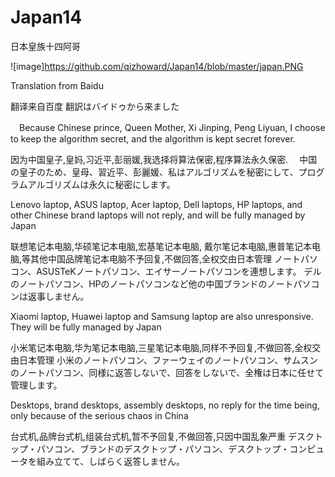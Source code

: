# Japan14
日本皇族十四阿哥





![image]https://github.com/qizhoward/Japan14/blob/master/japan.PNG

Translation from Baidu

翻译来自百度
翻訳はバイドゥから来ました



　Because Chinese prince, Queen Mother, Xi Jinping, Peng Liyuan, 
  I choose to keep the algorithm secret, and the algorithm is kept secret forever.
   
  因为中国皇子,皇妈,习近平,彭丽媛,我选择将算法保密,程序算法永久保密.
　中国の皇子のため、皇母、習近平、彭麗媛、私はアルゴリズムを秘密にして、プログラムアルゴリズムは永久に秘密にします。
 
 
 
 Lenovo laptop, ASUS laptop, Acer laptop, 
 Dell laptops, HP laptops, and other Chinese brand laptops will not reply, and will be fully managed by Japan
 
 联想笔记本电脑,华硕笔记本电脑,宏基笔记本电脑,
 戴尔笔记本电脑,惠普笔记本电脑,等其他中国品牌笔记本电脑不予回复,不做回答,全权交由日本管理
 ノートパソコン、ASUSTeKノートパソコン、エイサーノートパソコンを連想します。
 デルのノートパソコン、HPのノートパソコンなど他の中国ブランドのノートパソコンは返事しません。

 Xiaomi laptop, Huawei laptop and Samsung laptop are also unresponsive. They will be fully managed by Japan
 
 小米笔记本电脑,华为笔记本电脑,三星笔记本电脑,同样不予回复,不做回答,全权交由日本管理
 小米のノートパソコン、ファーウェイのノートパソコン、サムスンのノートパソコン、同様に返答しないで、回答をしないで、全権は日本に任せて管理します。
 
 Desktops, brand desktops, assembly desktops, no reply for the time being, only because of the serious chaos in China
 
 台式机,品牌台式机,组装台式机,暂不予回复,不做回答,只因中国乱象严重
 デスクトップ・パソコン、ブランドのデスクトップ・パソコン、デスクトップ・コンピュータを組み立てて、しばらく返答しません。
 
 
 
 
